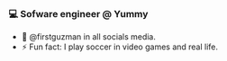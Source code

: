 ### :computer: Sofware engineer @ Yummy
- 💬 @firstguzman in all socials media.
- ⚡ Fun fact: I play soccer in video games and real life.
<!--
**firstguzman/firstguzman** is a ✨ _special_ ✨ repository because its `README.md` (this file) appears on your GitHub profile.

Here are some ideas to get you started:


- 🌱 I’m currently learning ...
- 👯 I’m looking to collaborate on ...
- 🤔 I’m looking for help with ...
- 💬 Ask me about ...
- 📫 How to reach me: ...
- 😄 Pronouns: ...

-->
